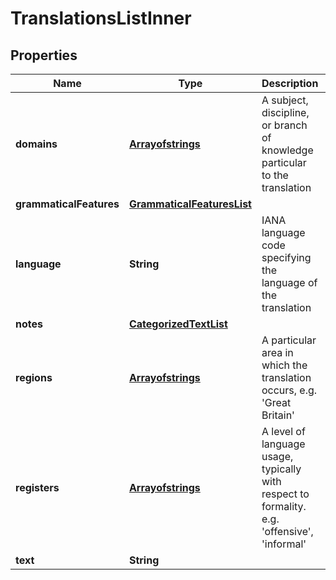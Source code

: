 
# TranslationsListInner

## Properties
Name | Type | Description | Notes
------------ | ------------- | ------------- | -------------
**domains** | [**Arrayofstrings**](Arrayofstrings.md) | A subject, discipline, or branch of knowledge particular to the translation |  [optional]
**grammaticalFeatures** | [**GrammaticalFeaturesList**](GrammaticalFeaturesList.md) |  |  [optional]
**language** | **String** | IANA language code specifying the language of the translation | 
**notes** | [**CategorizedTextList**](CategorizedTextList.md) |  |  [optional]
**regions** | [**Arrayofstrings**](Arrayofstrings.md) | A particular area in which the translation occurs, e.g. &#39;Great Britain&#39; |  [optional]
**registers** | [**Arrayofstrings**](Arrayofstrings.md) | A level of language usage, typically with respect to formality. e.g. &#39;offensive&#39;, &#39;informal&#39; |  [optional]
**text** | **String** |  | 



